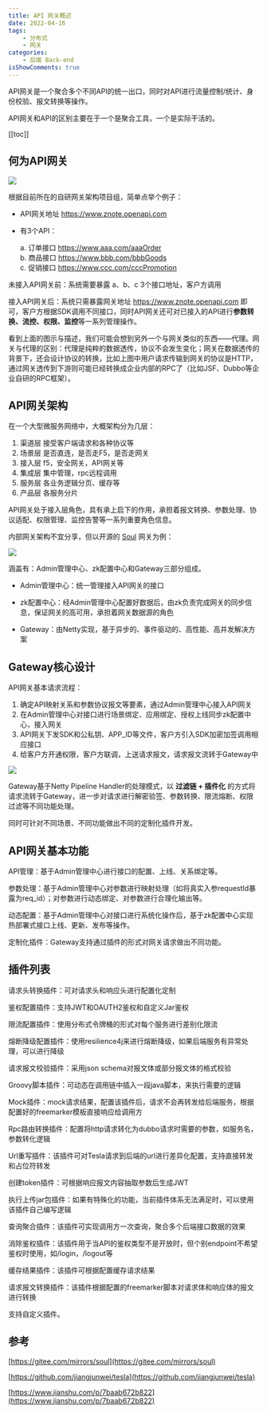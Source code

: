 ```yaml
---
title: API 网关概述
date: 2022-04-16
tags:
    - 分布式
    - 网关
categories:
    - 后端 Back-end
isShowComments: true
---
```


<Boxx/>

API网关是一个聚合多个不同API的统一出口，同时对API进行流量控制/统计、身份校验、报文转换等操作。

API网关和API的区别主要在于一个是聚合工具，一个是实际干活的。

<!-- more -->

[[toc]]

## 何为API网关

![](/img/backend/14814543-ff52ad16128922f6.jpg)

根据目前所在的自研网关架构项目组，简单点举个例子：

- API网关地址 https://www.znote.openapi.com

- 有3个API：

  a. 订单接口 https://www.aaa.com/aaaOrder <br/>
  b. 商品接口 https://www.bbb.com/bbbGoods <br/>
  c. 促销接口 https://www.ccc.com/cccPromotion <br/>

未接入API网关前：系统需要暴露 a、b、c 3个接口地址，客户方调用

接入API网关后：系统只需暴露网关地址 https://www.znote.openapi.com 即可，客户方根据SDK调用不同接口，同时API网关还可对已接入的API进行**参数转换、流控、权限、监控**等一系列管理操作。

看到上面的图示与描述，我们可能会想到另外一个与网关类似的东西——代理。网关与代理的区别：代理是纯粹的数据透传，协议不会发生变化；网关在数据透传的背景下，还会设计协议的转换，比如上图中用户请求传输到网关的协议是HTTP，通过网关透传到下游则可能已经转换成企业内部的RPC了（比如JSF、Dubbo等企业自研的RPC框架）。

## API网关架构

在一个大型微服务网络中，大概架构分为几层：

1. 渠道层 接受客户端请求和各种协议等
2. 场景层 是否直连，是否走F5，是否走网关
3. 接入层 f5，安全网关，API网关等
4. 集成层 集中管理，rpc远程调用
5. 服务层 各业务逻辑分页、缓存等
6. 产品层 各服务分片

API网关处于接入层角色，具有承上启下的作用，承担着报文转换、参数处理、协议适配、权限管理、监控告警等一系列重要角色信息。

内部网关架构不宜分享，但以开源的 [Soul](https://gitee.com/mirrors/soul) 网关为例：

![](/img/backend/21182623_YAbx.png)

涵盖有：Admin管理中心、zk配置中心和Gateway三部分组成。

- Admin管理中心：统一管理接入API网关的接口

- zk配置中心：经Admin管理中心配置好数据后，由zk负责完成网关的同步信息，保证网关的高可用，承担着网关数据源的角色

- Gateway：由Netty实现，基于异步的、事件驱动的、高性能、高并发解决方案

## Gateway核心设计

API网关基本请求流程：

1. 确定API映射关系和参数协议报文等要素，通过Admin管理中心接入API网关
2. 在Admin管理中心对接口进行场景绑定、应用绑定、授权上线同步zk配置中心，接入网关
3. API网关下发SDK和公私钥、APP_ID等文件，客户方引入SDK加密加签调用相应接口
4. 给客户方开通权限，客户方联调，上送请求报文，请求报文流转于Gateway中

![](/img/backend/21182624_Ar1G.png)

Gateway基于Netty Pipeline Handler的处理模式，以 **过滤链 + 插件化** 的方式将请求流转于Gateway，进一步对请求进行解密验签、参数转换、限流熔断、权限过滤等不同功能处理。

同时可针对不同场景、不同功能做出不同的定制化插件开发。

## API网关基本功能

API管理：基于Admin管理中心进行接口的配置、上线、关系绑定等。

参数处理：基于Admin管理中心对参数进行映射处理（如将真实入参requestId暴露为req_id）；对参数进行动态绑定、对参数进行合理化输出等。

动态配置：基于Admin管理中心对接口进行系统化操作后，基于zk配置中心实现热部署式接口上线、更新、发布等操作。

定制化插件：Gateway支持通过插件的形式对网关请求做出不同功能。

## 插件列表

请求头转换插件：可对请求头和响应头进行配置化定制

鉴权配置插件：支持JWT和OAUTH2鉴权和自定义Jar鉴权

限流配置插件：使用分布式令牌桶的形式对每个服务进行差别化限流

熔断降级配置插件：使用resilience4j来进行熔断降级，如果后端服务有异常处理，可以进行降级

请求报文校验插件：采用json schema对报文体或部分报文体的格式校验

Groovy脚本插件：可动态在调用链中插入一段java脚本，来执行需要的逻辑

Mock插件：mock请求结果，配置该插件后，请求不会再转发给后端服务，根据配置好的freemarker模板直接响应给调用方

Rpc路由转换插件：配置将http请求转化为dubbo请求时需要的参数，如服务名，参数转化逻辑

Url重写插件：该插件可对Tesla请求到后端的url进行差异化配置，支持直接转发和占位符转发

创建token插件：可根据响应报文内容抽取参数后生成JWT

执行上传jar包插件：如果有特殊化的功能，当前插件体系无法满足时，可以使用该插件自己编写逻辑

查询聚合插件：该插件可实现调用方一次查询，聚合多个后端接口数据的效果

消除鉴权插件：该插件用于当API的鉴权类型不是开放时，但个别endpoint不希望鉴权时使用，如/login，/logout等

缓存结果插件：该插件可根据配置缓存请求结果

请求报文转换插件：该插件根据配置的freemarker脚本对请求体和响应体的报文进行转换

支持自定义插件。

<Reward/>

## 参考

[https://gitee.com/mirrors/soul](https://gitee.com/mirrors/soul)

[https://github.com/jiangjunwei/tesla](https://github.com/jiangjunwei/tesla)

[https://www.jianshu.com/p/7baab672b822](https://www.jianshu.com/p/7baab672b822)
